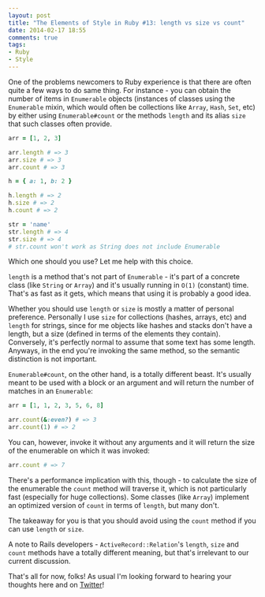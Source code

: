 ```yaml
---
layout: post
title: "The Elements of Style in Ruby #13: length vs size vs count"
date: 2014-02-17 18:55
comments: true
tags:
- Ruby
- Style
---
```


One of the problems newcomers to Ruby experience is that there are
often quite a few ways to do same thing. For instance - you can obtain
the number of items in `Enumerable` objects (instances of classes
using the `Enumerable` mixin, which would often be collections like
`Array`, `Hash`, `Set`, etc) by either using `Enumerable#count` or the
methods `length` and its alias `size` that such classes often
provide.

``` ruby
arr = [1, 2, 3]

arr.length # => 3
arr.size # => 3
arr.count # => 3

h = { a: 1, b: 2 }

h.length # => 2
h.size # => 2
h.count # => 2

str = 'name'
str.length # => 4
str.size # => 4
# str.count won't work as String does not include Enumerable
```

Which one should you use? Let me help with this choice.

`length` is a method that's not part of `Enumerable` - it's part of a
concrete class (like `String` or `Array`) and it's usually running in
`O(1)` (constant) time. That's as fast as it gets, which means that
using it is probably a good idea.

Whether you should use `length` or `size` is mostly a matter of
personal preference.  Personally I use `size` for collections (hashes,
arrays, etc) and `length` for strings, since for me objects like
hashes and stacks don't have a length, but a size (defined in terms of
the elements they contain). Conversely, it's perfectly normal to
assume that some text has some length. Anyways, in the end you're
invoking the same method, so the semantic distinction is not
important.

`Enumerable#count`, on the other hand, is a totally different
beast. It's usually meant to be used with a block or an argument and
will return the number of matches in an `Enumerable`:

``` ruby
arr = [1, 1, 2, 3, 5, 6, 8]

arr.count(&:even?) # => 3
arr.count(1) # => 2
```

You can, however, invoke it without any arguments and it will return the size of the enumerable on which it was invoked:

``` ruby
arr.count # => 7
```

There's a performance implication with this, though - to calculate the
size of the enumerable the `count` method will traverse it, which is
not particularly fast (especially for huge collections). Some classes
(like `Array`) implement an optimized version of `count` in terms of
`length`, but many don't.

The takeaway for you is that you should
avoid using the `count` method if you can use `length` or `size`.

A note to Rails developers - `ActiveRecord::Relation`'s `length`,
`size` and `count` methods have a totally different meaning, but that's
irrelevant to our current discussion.

That's all for now, folks! As usual I'm looking forward to hearing your thoughts here and on
[Twitter](http://twitter.com/bbatsov)!
